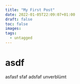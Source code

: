 ```yaml
---
title: "My First Post"
date: 2022-01-05T22:09:07+01:00
draft: false
toc: false
images:
tags:
  - untagged
---
```


# asdf 

asfasf sfaf adsfaf unverblümt